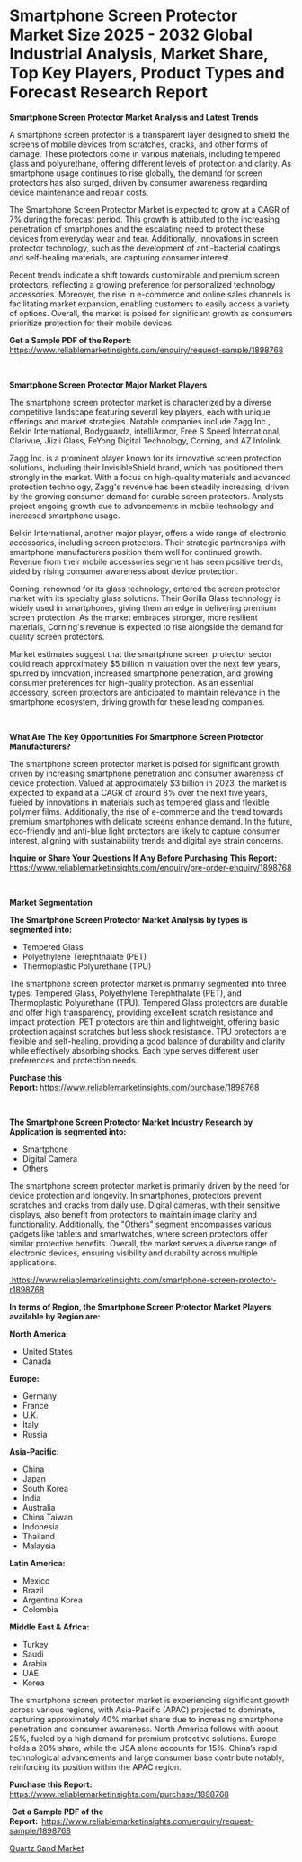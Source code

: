 <p><h1>Smartphone Screen Protector Market Size 2025 - 2032 Global Industrial Analysis, Market Share, Top Key Players, Product Types and Forecast Research Report</h1></p><p><strong>Smartphone Screen Protector Market Analysis and Latest Trends</strong></p>
<p><p>A smartphone screen protector is a transparent layer designed to shield the screens of mobile devices from scratches, cracks, and other forms of damage. These protectors come in various materials, including tempered glass and polyurethane, offering different levels of protection and clarity. As smartphone usage continues to rise globally, the demand for screen protectors has also surged, driven by consumer awareness regarding device maintenance and repair costs.</p><p>The Smartphone Screen Protector Market is expected to grow at a CAGR of 7% during the forecast period. This growth is attributed to the increasing penetration of smartphones and the escalating need to protect these devices from everyday wear and tear. Additionally, innovations in screen protector technology, such as the development of anti-bacterial coatings and self-healing materials, are capturing consumer interest.</p><p>Recent trends indicate a shift towards customizable and premium screen protectors, reflecting a growing preference for personalized technology accessories. Moreover, the rise in e-commerce and online sales channels is facilitating market expansion, enabling customers to easily access a variety of options. Overall, the market is poised for significant growth as consumers prioritize protection for their mobile devices.</p></p>
<p><strong>Get a Sample PDF of the Report:&nbsp;</strong> <a href="https://www.reliablemarketinsights.com/enquiry/request-sample/1898768?utm_campaign=2535&utm_medium=2&utm_source=Github&utm_content=ia&utm_term=31032025&utm_id=smartphone-screen-protector">https://www.reliablemarketinsights.com/enquiry/request-sample/1898768</a></p>
<p>&nbsp;</p>
<p><strong>Smartphone Screen Protector Major Market Players</strong></p>
<p><p>The smartphone screen protector market is characterized by a diverse competitive landscape featuring several key players, each with unique offerings and market strategies. Notable companies include Zagg Inc., Belkin International, Bodyguardz, intelliArmor, Free S Speed International, Clarivue, Jiizii Glass, FeYong Digital Technology, Corning, and AZ Infolink.</p><p>Zagg Inc. is a prominent player known for its innovative screen protection solutions, including their InvisibleShield brand, which has positioned them strongly in the market. With a focus on high-quality materials and advanced protection technology, Zagg's revenue has been steadily increasing, driven by the growing consumer demand for durable screen protectors. Analysts project ongoing growth due to advancements in mobile technology and increased smartphone usage.</p><p>Belkin International, another major player, offers a wide range of electronic accessories, including screen protectors. Their strategic partnerships with smartphone manufacturers position them well for continued growth. Revenue from their mobile accessories segment has seen positive trends, aided by rising consumer awareness about device protection.</p><p>Corning, renowned for its glass technology, entered the screen protector market with its specialty glass solutions. Their Gorilla Glass technology is widely used in smartphones, giving them an edge in delivering premium screen protection. As the market embraces stronger, more resilient materials, Corning's revenue is expected to rise alongside the demand for quality screen protectors.</p><p>Market estimates suggest that the smartphone screen protector sector could reach approximately $5 billion in valuation over the next few years, spurred by innovation, increased smartphone penetration, and growing consumer preferences for high-quality protection. As an essential accessory, screen protectors are anticipated to maintain relevance in the smartphone ecosystem, driving growth for these leading companies.</p></p>
<p>&nbsp;</p>
<p><strong>What Are The Key Opportunities For Smartphone Screen Protector Manufacturers?</strong></p>
<p><p>The smartphone screen protector market is poised for significant growth, driven by increasing smartphone penetration and consumer awareness of device protection. Valued at approximately $3 billion in 2023, the market is expected to expand at a CAGR of around 8% over the next five years, fueled by innovations in materials such as tempered glass and flexible polymer films. Additionally, the rise of e-commerce and the trend towards premium smartphones with delicate screens enhance demand. In the future, eco-friendly and anti-blue light protectors are likely to capture consumer interest, aligning with sustainability trends and digital eye strain concerns.</p></p>
<p><strong>Inquire or Share Your Questions If Any Before Purchasing This Report:</strong> <a href="https://www.reliablemarketinsights.com/enquiry/pre-order-enquiry/1898768?utm_campaign=2535&utm_medium=2&utm_source=Github&utm_content=ia&utm_term=31032025&utm_id=smartphone-screen-protector">https://www.reliablemarketinsights.com/enquiry/pre-order-enquiry/1898768</a></p>
<p>&nbsp;</p>
<p><strong>Market Segmentation</strong></p>
<p><strong>The Smartphone Screen Protector Market Analysis by types is segmented into:</strong></p>
<p><ul><li>Tempered Glass</li><li>Polyethylene Terephthalate (PET)</li><li>Thermoplastic Polyurethane (TPU)</li></ul></p>
<p><p>The smartphone screen protector market is primarily segmented into three types: Tempered Glass, Polyethylene Terephthalate (PET), and Thermoplastic Polyurethane (TPU). Tempered Glass protectors are durable and offer high transparency, providing excellent scratch resistance and impact protection. PET protectors are thin and lightweight, offering basic protection against scratches but less shock resistance. TPU protectors are flexible and self-healing, providing a good balance of durability and clarity while effectively absorbing shocks. Each type serves different user preferences and protection needs.</p></p>
<p><strong>Purchase this Report:&nbsp;</strong><a href="https://www.reliablemarketinsights.com/purchase/1898768?utm_campaign=2535&utm_medium=2&utm_source=Github&utm_content=ia&utm_term=31032025&utm_id=smartphone-screen-protector">https://www.reliablemarketinsights.com/purchase/1898768</a></p>
<p>&nbsp;</p>
<p><strong>The Smartphone Screen Protector Market Industry Research by Application is segmented into:</strong></p>
<p><ul><li>Smartphone</li><li>Digital Camera</li><li>Others</li></ul></p>
<p><p>The smartphone screen protector market is primarily driven by the need for device protection and longevity. In smartphones, protectors prevent scratches and cracks from daily use. Digital cameras, with their sensitive displays, also benefit from protectors to maintain image clarity and functionality. Additionally, the "Others" segment encompasses various gadgets like tablets and smartwatches, where screen protectors offer similar protective benefits. Overall, the market serves a diverse range of electronic devices, ensuring visibility and durability across multiple applications.</p></p>
<p><a href="https://www.reliablemarketinsights.com/smartphone-screen-protector-r1898768?utm_campaign=2535&utm_medium=2&utm_source=Github&utm_content=ia&utm_term=31032025&utm_id=smartphone-screen-protector">&nbsp;https://www.reliablemarketinsights.com/smartphone-screen-protector-r1898768</a></p>
<p><strong>In terms of Region, the Smartphone Screen Protector Market Players available by Region are:</strong></p>
<p>
    <p> <strong> North America: </strong>
        <ul>
            <li>United States</li>
            <li>Canada</li>
        </ul>
        </p> 
    <p> <strong> Europe: </strong>
        <ul>
            <li>Germany</li>
            <li>France</li>
            <li>U.K.</li>
            <li>Italy</li>
            <li>Russia</li>
        </ul>
        </p> 
    <p> <strong> Asia-Pacific: </strong>
        <ul>
            <li>China</li>
            <li>Japan</li>
            <li>South Korea</li>
            <li>India</li>
            <li>Australia</li>
            <li>China Taiwan</li>
            <li>Indonesia</li>
            <li>Thailand</li>
            <li>Malaysia</li>
        </ul>
        </p> 
    <p> <strong> Latin America: </strong>
        <ul>
            <li>Mexico</li>
            <li>Brazil</li>
            <li>Argentina Korea</li>
            <li>Colombia</li>
        </ul>
        </p> 
    <p> <strong> Middle East & Africa: </strong>
        <ul>
            <li>Turkey</li>
            <li>Saudi</li>
            <li>Arabia</li>
            <li>UAE</li>
            <li>Korea</li>
        </ul>
    </p>
    </p>
<p><p>The smartphone screen protector market is experiencing significant growth across various regions, with Asia-Pacific (APAC) projected to dominate, capturing approximately 40% market share due to increasing smartphone penetration and consumer awareness. North America follows with about 25%, fueled by a high demand for premium protective solutions. Europe holds a 20% share, while the USA alone accounts for 15%. China’s rapid technological advancements and large consumer base contribute notably, reinforcing its position within the APAC region.</p></p>
<p><strong>Purchase this Report: </strong><a href="https://www.reliablemarketinsights.com/purchase/1898768?utm_campaign=2535&utm_medium=2&utm_source=Github&utm_content=ia&utm_term=31032025&utm_id=smartphone-screen-protector">https://www.reliablemarketinsights.com/purchase/1898768</a></p>
<p>&nbsp;<strong>Get a Sample PDF of the Report:&nbsp;&nbsp;</strong><a href="https://www.reliablemarketinsights.com/enquiry/request-sample/1898768?utm_campaign=2535&utm_medium=2&utm_source=Github&utm_content=ia&utm_term=31032025&utm_id=smartphone-screen-protector">https://www.reliablemarketinsights.com/enquiry/request-sample/1898768</a></p>
<p><strong></strong></p>
<p><p><a href="https://github.com/sherikacas30/Market-Research-Report-List-1/blob/main/quartz-sand-market.md?utm_campaign=2535&utm_medium=2&utm_source=Github&utm_content=ia&utm_term=31032025&utm_id=smartphone-screen-protector">Quartz Sand Market</a></p></p>